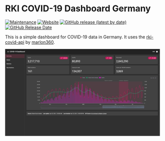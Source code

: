 # RKI COVID-19 Dashboard Germany

[![Maintenance](https://img.shields.io/maintenance/yes/2022?style=flat-square)](https://github.com/beyerleinf/rki-covid-dashboard)
[![Website](https://img.shields.io/website?style=flat-square&url=https%3A%2F%2Fcovid.beyerleinf.de)](https://covid.beyerleinf.de)
[![GitHub release (latest by date)](https://img.shields.io/github/v/release/beyerleinf/rki-covid-dashboard?style=flat-square)](https://github.com/beyerleinf/rki-covid-dashboard/releases)
[![GitHub Release Date](https://img.shields.io/github/release-date/beyerleinf/rki-covid-dashboard?style=flat-square)](https://github.com/beyerleinf/rki-covid-dashboard/releases)

This is a simple dashboard for COVID-19 data in Germany. It uses the [rki-covid-api](https://github.com/marlon360/rki-covid-api) by [marlon360](https://github.com/marlon360).

![Screenshot](docs/img/screenshot.png)
